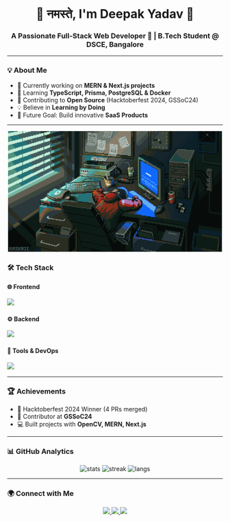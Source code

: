 <h1 align="center"> 🙏 नमस्ते, I'm Deepak Yadav 👋 </h1>
<h3 align="center">A Passionate Full-Stack Web Developer 🚀 | B.Tech Student @ DSCE, Bangalore</h3>

---

### 💡 About Me
- 🔭 Currently working on **MERN & Next.js projects**
- 🌱 Learning **TypeScript, Prisma, PostgreSQL & Docker**
- 🎯 Contributing to **Open Source** (Hacktoberfest 2024, GSSoC24)
- 💡 Believe in **Learning by Doing**
- 🚀 Future Goal: Build innovative **SaaS Products**

---
<p align="center">
  <img src="mine.gif" alt="Deepak Yadav" width="500"/>
</p>




### 🛠️ Tech Stack

#### 🌐 Frontend
<p>
  <img src="https://skillicons.dev/icons?i=html,css,js,ts,tailwind,react,nextjs" />
</p>

#### ⚙️ Backend
<p>
  <img src="https://skillicons.dev/icons?i=nodejs,express,prisma,postgresql,mongodb" />
</p>

#### 🧰 Tools & DevOps
<p>
  <img src="https://skillicons.dev/icons?i=git,github,docker,postman,vscode,python" />
</p>

---

### 🏆 Achievements
- 🌟 Hacktoberfest 2024 Winner (4 PRs merged)
- 🌟 Contributor at **GSSoC24**
- 💻 Built projects with **OpenCV, MERN, Next.js**

---

### 📊 GitHub Analytics
<p align="center">
  <img src="https://github-readme-stats.vercel.app/api?username=deepak0yadav&show_icons=true&theme=tokyonight" alt="stats" />
  <img src="https://github-readme-streak-stats.herokuapp.com/?user=deepak0yadav&theme=tokyonight" alt="streak" />
  <img src="https://github-readme-stats.vercel.app/api/top-langs/?username=deepak0yadav&layout=compact&theme=tokyonight" alt="langs" />
</p>

---

### 🌍 Connect with Me
<p align="center">
  <a href="https://linkedin.com/in/deepak-yadav-25686217a">
    <img src="https://skillicons.dev/icons?i=linkedin" />
  </a>
  <a href="mailto:deepak311n@gmail.com">
    <img src="https://skillicons.dev/icons?i=gmail" />
  </a>
  <a href="https://github.com/deepak0yadav">
    <img src="https://skillicons.dev/icons?i=github" />
  </a>
</p>
